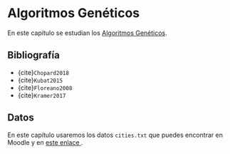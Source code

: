 # Algoritmos Genéticos

En este capítulo se estudian los [Algoritmos Genéticos](https://en.wikipedia.org/wiki/Genetic_algorithm).

## Bibliografía

* {cite}`Chopard2018`
* {cite}`Kubat2015`
* {cite}`Floreano2008`
* {cite}`Kramer2017`

## Datos

En este capítulo usaremos los datos `cities.txt` que puedes encontrar en Moodle y en <a href="./data/cities.txt"> este enlace </a>.

